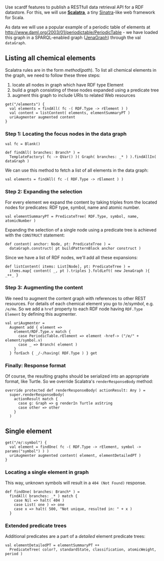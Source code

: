 Use scardf features to publish a RESTfull data retrieval API for a RDF datastore. For this, we will use **[Scalatra](http://scalatra.org)**, a tiny [Sinatra](http://www.sinatrarb.com)-like web framework for Scala.

As data we will use a popular example of a periodic table of elements at http://www.daml.org/2003/01/periodictable/PeriodicTable - we have loaded this graph in a SPARQL-enabled graph ([JenaGraph](ScardfOnJena.md)) through the val `dataGraph`.


## Listing all chemical elements ##

Scalatra rules are in the form _method_(_path_). To list all chemical elements in the graph, we need to follow these three steps:
  1. locate all nodes in graph which have RDF type Element
  1. build a graph consisting of these nodes expanded using a predicate tree
  1. augment this graph to include URIs to related Web resources

```
get("/elements") {
  val elements = findAll( fc -( RDF.Type -> rElement ) )
  val content = listContent( elements, elementSummaryPT )
  uriAugmenter augmented content
}
```

### Step 1: Locating the focus nodes in the data graph ###

```
val fc = Blank()

def findAll( branches: Branch* ) =
  TemplateFactory( fc -> QVar() )( Graph( branches: _* ) ).findAllIn( dataGraph )
```

We can use this method to fetch a list of all elements in the data graph:
```
val elements = findAll( fc -( RDF.Type -> rElement ) )
```

### Step 2: Expanding the selection ###

For every element we expand the content by taking triples from the located nodes for predicates: RDF type, symbol, name and atomic number.
```
val elementSummaryPT = PredicateTree( RDF.Type, symbol, name, atomicNumber )
```

Expanding the selection of a single node using a predicate tree is achieved with the `CONSTRUCT` statement:
```
def content( anchor: Node, pt: PredicateTree ) =
  dataGraph.construct( pt buildPatternBlock anchor construct )
```

Since we have a list of RDF nodes, we'll add all these expansions:
```
def listContent( items: List[Node], pt: PredicateTree ) =
  items.map{ content( _, pt ).triples }.foldLeft( new JenaGraph ){ _++_ }
```


### Step 3: Augmenting the content ###

We need to augment the content graph with references to other REST resources. For details of each chemical element you go to /e/_symbol_, e.g. `/e/He`. So we add a `href` property to each RDF node having `RDF.Type Element` by defining this augmenter.
```
val uriAugmenter = 
  Augment add { element =>
    element/RDF.Type.v match {
      case PeriodicTable.rElement => element -href-> ("/e/" + element/symbol.v)
      case _ => Branch( element )
    }
  } forEach { _/-/having( RDF.Type ) } get
```


### Finally: Response format ###

Of course, the resulting graphs should be serialized into an appropriate format, like Turtle. So we override Scalatra's `renderResponseBody` method:
```
override protected def renderResponseBody( actionResult: Any ) =
  super.renderResponseBody( 
    actionResult match {
      case g: Graph => g renderIn Turtle asString
      case other => other
    }
  )
```


## Single element ##


```
get("/e/:symbol") {
  val element = findOne( fc -( RDF.Type -> rElement, symbol -> params("symbol") ) )
  uriAugmenter augmented content( element, elementDetailedPT )
}
```

### Locating a single element in graph ###

This way, unknown symbols will result in a `404 (Not Found)` response.
```
def findOne( branches: Branch* ) =
  findAll( branches: _* ) match {
    case Nil => halt( 404 )
    case List( one ) => one
    case x => halt( 500, "Not unique, resulted in: " + x )
  }
```

### Extended predicate trees ###

Additional predicates are a part of a _detailed_ element predicate trees:
```
val elementDetailedPT = elementSummaryPT ++ 
  PredicateTree( color?, standardState, classification, atomicWeight, period )
```